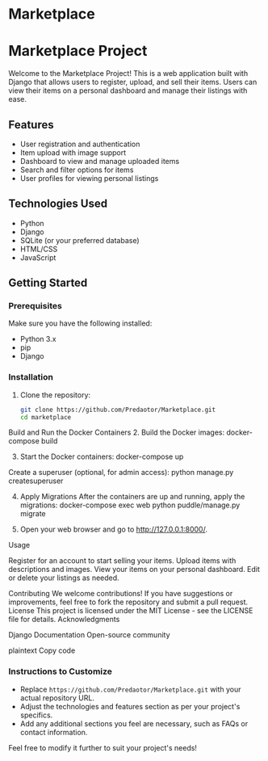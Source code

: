 # Marketplace  

# Marketplace Project

Welcome to the Marketplace Project! This is a web application built with Django that allows users to register, upload, and sell their items. Users can view their items on a personal dashboard and manage their listings with ease.

## Features

- User registration and authentication
- Item upload with image support
- Dashboard to view and manage uploaded items
- Search and filter options for items
- User profiles for viewing personal listings

## Technologies Used

- Python
- Django
- SQLite (or your preferred database)
- HTML/CSS
- JavaScript

## Getting Started

### Prerequisites

Make sure you have the following installed:

- Python 3.x
- pip
- Django

### Installation

1. Clone the repository:

   ```bash
   git clone https://github.com/Predaotor/Marketplace.git
   cd marketplace

Build and Run the Docker Containers
2. Build the Docker images:
  docker-compose build

3. Start the Docker containers:
docker-compose up 


Create a superuser (optional, for admin access):
python manage.py createsuperuser

4. Apply Migrations 
 After the containers are up and running, apply the migrations:
 docker-compose exec web python puddle/manage.py migrate

5. Open your web browser and go to http://127.0.0.1:8000/. 


Usage

Register for an account to start selling your items.
Upload items with descriptions and images.
View your items on your personal dashboard.
Edit or delete your listings as needed.

Contributing
We welcome contributions! If you have suggestions or improvements, feel free to fork the repository and submit a pull request.
License
This project is licensed under the MIT License - see the LICENSE file for details.
Acknowledgments

Django Documentation
Open-source community

plaintext  Copy code
### Instructions to Customize

- Replace `https://github.com/Predaotor/Marketplace.git` with your actual repository URL.
- Adjust the technologies and features section as per your project's specifics.
- Add any additional sections you feel are necessary, such as FAQs or contact information.

Feel free to modify it further to suit your project's needs!

